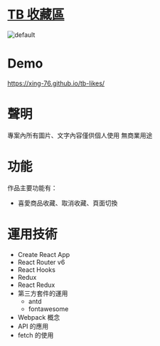 # <a href=https://xing-76.github.io/tb-likes/ target=_blank>TB 收藏區</a>

![default](https://i.imgur.com/BQcT4qe.png)

# Demo

https://xing-76.github.io/tb-likes/

# 聲明

專案內所有圖片、文字內容僅供個人使用 無商業用途<br>

# 功能

作品主要功能有：

-   喜愛商品收藏、取消收藏、頁面切換

# 運用技術

-   Create React App
-   React Router v6
-   React Hooks
-   Redux
-   React Redux
-   第三方套件的運用
    -   antd
    -   fontawesome
-   Webpack 概念
-   API 的應用
-   fetch 的使用
